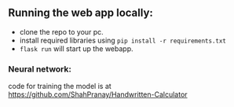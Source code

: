 ## Running the web app locally:

- clone the repo to your pc.
- install required libraries using `pip install -r requirements.txt`
- `flask run` will start up the webapp.

### Neural network:

code for training the model is at https://github.com/ShahPranay/Handwritten-Calculator